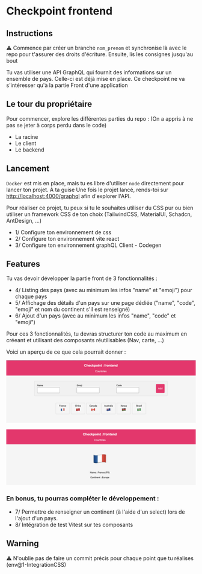 # Checkpoint frontend

## Instructions

:warning: Commence par créer un branche `nom_prenom` et synchronise là avec le repo pour t'assurer des droits d'écriture.
Ensuite, lis les consignes jusqu'au bout

Tu vas utiliser une API GraphQL qui fournit des informations sur un ensemble de pays.
Celle-ci est déjà mise en place. Ce checkpoint ne va s'intéresser qu'à la partie Front d'une application

## Le tour du propriétaire

Pour commencer, explore les différentes parties du repo : (On a appris à ne pas se jeter à corps perdu dans le code)

- La racine
- Le client
- Le backend

## Lancement

`Docker` est mis en place, mais tu es libre d'utiliser `node` directement pour lancer ton projet. A ta guise
Une fois le projet lancé, rends-toi sur [http://localhost:4000/graphql](http://localhost:4000/graphql) afin d'explorer l'API.

Pour réaliser ce projet, tu peux si tu le souhaites utiliser du CSS pur ou bien utiliser un framework CSS de ton choix (TailwindCSS, MaterialUI, Schadcn, AntDesign, ...)

- 1/ Configure ton environnement de css
- 2/ Configure ton environnement vite react
- 3/ Configure ton environnement graphQL Client - Codegen

## Features

Tu vas devoir développer la partie front de 3 fonctionnalités :

- 4/ Listing des pays (avec au minimum les infos "name" et "emoji") pour chaque pays
- 5/ Affichage des détails d'un pays sur une page dédiée ("name", "code", "emoji" et nom du continent s'il est renseigné)
- 6/ Ajout d'un pays (avec au minimum les infos "name", "code" et "emoji")

Pour ces 3 fonctionnalités, tu devras structurer ton code au maximum en créeant et utilisant des composants réutilisables (Nav, carte, ...)

Voici un aperçu de ce que cela pourrait donner :

![ajout et listing des pays](./screenshots/example/listing_add_desktop.png?raw=true)

![details d'un pays](./screenshots/example/country_details_desktop.png?raw=true)

### En bonus, tu pourras compléter le développement :

- 7/ Permettre de renseigner un continent (à l'aide d'un select) lors de l'ajout d'un pays.
- 8/ Intégration de test Vitest sur tes composants

## Warning

:warning: N'oublie pas de faire un commit précis pour chaque point que tu réalises (env@1-IntegrationCSS)
